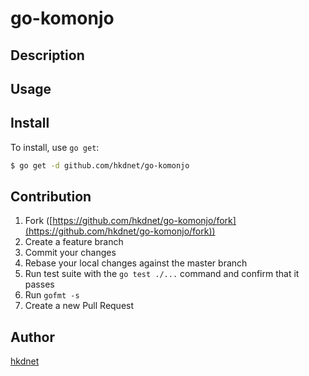 # go-komonjo



## Description

## Usage

## Install

To install, use `go get`:

```bash
$ go get -d github.com/hkdnet/go-komonjo
```

## Contribution

1. Fork ([https://github.com/hkdnet/go-komonjo/fork](https://github.com/hkdnet/go-komonjo/fork))
1. Create a feature branch
1. Commit your changes
1. Rebase your local changes against the master branch
1. Run test suite with the `go test ./...` command and confirm that it passes
1. Run `gofmt -s`
1. Create a new Pull Request

## Author

[hkdnet](https://github.com/hkdnet)
